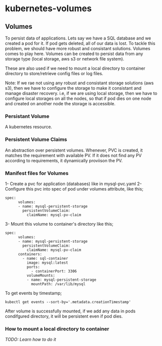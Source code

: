 # kubernetes-volumes

## Volumes
To persist data of applications. Lets say we have a SQL database and we created a pod for it. If pod gets deleted, all of our data is lost.
To tackle this problem, we should have more robust and consistant solutions. Volumes comes to play here.
Volumes can be created to persist data from any storage type (local storage, aws s3 or network file system).

These are also used if we need to mount a local directory to container directory to store/retrieve config files or log files.

Note: If we rae not using any robust and consistant storage solutions (aws s3), then we have to configure the storage to make it consistant and manage disaster recovery.
i.e, if we are using local storage, then we have to configure local storages on all the nodes, so that if pod dies on one node and created on another node the storage is accessible. 

### Persistant Volume
A kubernetes resource. 

### Persistent Volume Claims
An abstraction over persistent volumes. Whenever, PVC is created, it matches the requirement with available PV. If it does not find any PV according to requirements, it dynamically proviison the PV.

### Manifest files for Volumes
1- Create a pvc for application (databases) like in mysql-pvc.yaml
2- Configure this pvc into spec of pod under volumes attribute, like this;
```
spec:
      volumes: 
      - name: mysql-persistent-storage
        persistentVolumeClaim:
          claimName: mysql-pv-claim
```

3- Mount this volume to container's directory like this;
```
spec:
      volumes: 
      - name: mysql-persistent-storage
        persistentVolumeClaim:
          claimName: mysql-pv-claim
      containers:
        - name: sql-container
          image: mysql:latest
          ports:
            - containerPort: 3306
          volumeMounts:
          - name: mysql-persistent-storage
            mountPath: /var/lib/mysql
```

To get events by timestamp;
```
kubectl get events --sort-by='.metadata.creationTimestamp'
```

After volume is successfully mounted, if we add any data in pods condifgured directory, it will be persistent even if pod dies.

### How to mount a local directory to container

*TODO: Learn how to do it*
